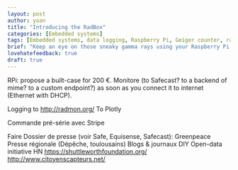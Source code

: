 ```yaml
---
layout: post
author: yoan
title: "Introducing the RadBox"
categories: [Embedded systems]
tags: [Embedded systems, data logging, Raspberry Pi, Geiger counter, radiation]
brief: "Keep an eye on those sneaky gamma rays using your Raspberry Pi."
lovehatefeedback: true
draft: true
---
```


RPi: propose a built-case for 200 €. Monitore (to Safecast? to a backend of mime? to a custom endpoint?) as soon as you connect it to internet (Ethernet with DHCP).

Logging to http://radmon.org/
To Plotly

Commande pré-série avec Stripe

Faire Dossier de presse (voir Safe, Equisense, Safecast):
Greenpeace
Presse régionale (Dépêche, toulousains)
Blogs & journaux DIY
Open-data initiative
HN
https://shuttleworthfoundation.org/
http://www.citoyenscapteurs.net/

